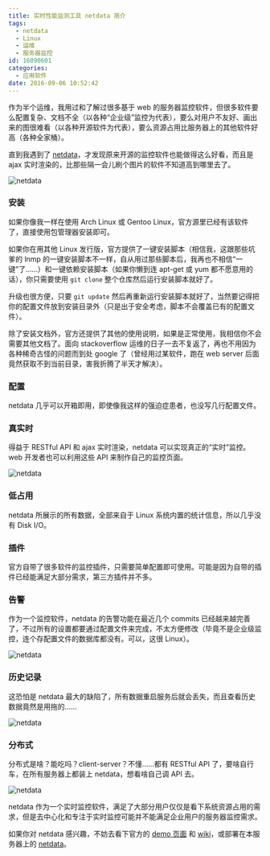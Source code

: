 ```yaml
---
title: 实时性能监测工具 netdata 简介
tags:
  - netdata
  - Linux
  - 运维
  - 服务器监控
id: 16090601
categories:
  - 应用软件
date: 2016-09-06 10:52:42
---
```


作为半个运维，我用过和了解过很多基于 web 的服务器监控软件，但很多软件要么配置复杂、文档不全（以各种“企业级”监控为代表），要么对用户不友好、画出来的图很难看（以各种开源软件为代表），要么资源占用比服务器上的其他软件好高（各种全家桶）。

直到我遇到了 [netdata](https://github.com/firehol/netdata)，才发现原来开源的监控软件也能做得这么好看，而且是 ajax 实时渲染的，比那些隔一会儿刷个图片的软件不知道高到哪里去了。

![netdata](/uploads/2016/09/netdata-1.gif)



### 安装

如果你像我一样在使用 Arch Linux 或 Gentoo Linux，官方源里已经有该软件了，直接使用包管理器安装即可。

如果你在用其他 Linux 发行版，官方提供了一键安装脚本（相信我，这跟那些坑爹的 lnmp 的一键安装脚本不一样，自从用过那些脚本后，我再也不相信“一键”了……）和一键依赖安装脚本（如果你懒到连 apt-get 或 yum 都不愿意用的话），你只需要使用 `git clone` 整个仓库然后运行安装脚本就好了。

升级也很方便，只要 `git update` 然后再重新运行安装脚本就好了，当然要记得把你的配置文件放到安装目录外（只是出于安全考虑，脚本不会覆盖已有的配置文件）。

除了安装文档外，官方还提供了其他的使用说明，如果是正常使用，我相信你不会需要其他文档了。面向 stackoverflow 运维的日子一去不复返了，再也不用因为各种稀奇古怪的问题而到处 google 了（曾经用过某软件，跑在 web server 后面竟然获取不到当前目录，害我折腾了半天才解决）。



### 配置

netdata 几乎可以开箱即用，即使像我这样的强迫症患者，也没写几行配置文件。



### 真实时

得益于 RESTful API 和 ajax 实时渲染，netdata 可以实现真正的“实时”监控。web 开发者也可以利用这些 API 来制作自己的监控页面。

![netdata](/uploads/2016/09/netdata-5.gif)



### 低占用

netdata 所展示的所有数据，全部来自于 Linux 系统内置的统计信息，所以几乎没有 Disk I/O。



### 插件

官方自带了很多软件的监控插件，只需要简单配置即可使用。可能是因为自带的插件已经能满足大部分需求，第三方插件并不多。



### 告警

作为一个监控软件，netdata 的告警功能在最近几个 commits 已经越来越完善了，不过所有的设置都要通过配置文件来完成，不太方便修改（毕竟不是企业级监控，连个存配置文件的数据库都没有。可以，这很 Linux）。

![netdata](/uploads/2016/09/netdata-2.png)



### 历史记录

这恐怕是 netdata 最大的缺陷了，所有数据重启服务后就会丢失，而且查看历史数据竟然是用拖的……

![netdata](/uploads/2016/09/netdata-3.gif)



### 分布式

分布式是啥？能吃吗？client-server？不懂……都有 RESTful API 了，要啥自行车，在所有服务器上都装上 netdata，想看啥自己调 API 去。

![netdata](/uploads/2016/09/netdata-4.gif)



netdata 作为一个实时监控软件，满足了大部分用户仅仅是看下系统资源占用的需求，但是去中心化和专注于实时监控可能并不能满足企业用户的服务器监控需求。

如果你对 netdata 感兴趣，不妨去看下官方的 [demo 页面](https://my-netdata.io) 和 [wiki](https://github.com/firehol/netdata/wiki)，或部署在本服务器上的 [netdata](https://status.sinosky.org)。